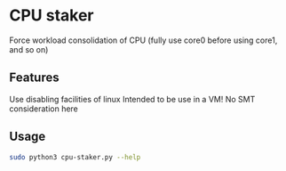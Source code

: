 # CPU staker

Force workload consolidation of CPU (fully use core0 before using core1, and so on)

## Features

Use disabling facilities of linux
Intended to be use in a VM! No SMT consideration here

## Usage

```bash
sudo python3 cpu-staker.py --help
```